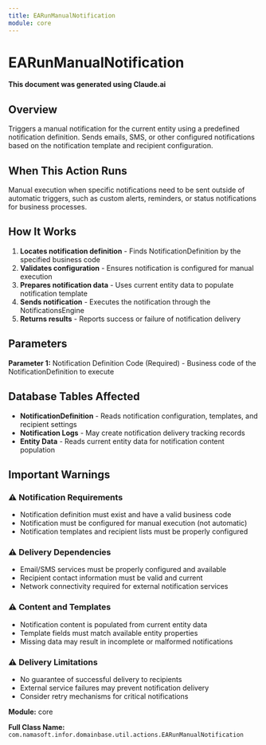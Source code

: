 ```yaml
---
title: EARunManualNotification
module: core
---
```



<div class='entity-flows'>

# EARunManualNotification

**This document was generated using Claude.ai**

## Overview

Triggers a manual notification for the current entity using a predefined notification definition. Sends emails, SMS, or other configured notifications based on the notification template and recipient configuration.

## When This Action Runs

Manual execution when specific notifications need to be sent outside of automatic triggers, such as custom alerts, reminders, or status notifications for business processes.

## How It Works

1. **Locates notification definition** - Finds NotificationDefinition by the specified business code
2. **Validates configuration** - Ensures notification is configured for manual execution
3. **Prepares notification data** - Uses current entity data to populate notification template
4. **Sends notification** - Executes the notification through the NotificationsEngine
5. **Returns results** - Reports success or failure of notification delivery

## Parameters

**Parameter 1:** Notification Definition Code (Required) - Business code of the NotificationDefinition to execute

## Database Tables Affected

- **NotificationDefinition** - Reads notification configuration, templates, and recipient settings
- **Notification Logs** - May create notification delivery tracking records
- **Entity Data** - Reads current entity data for notification content population

## Important Warnings

### ⚠️ Notification Requirements
- Notification definition must exist and have a valid business code
- Notification must be configured for manual execution (not automatic)
- Notification templates and recipient lists must be properly configured

### ⚠️ Delivery Dependencies
- Email/SMS services must be properly configured and available
- Recipient contact information must be valid and current
- Network connectivity required for external notification services

### ⚠️ Content and Templates
- Notification content is populated from current entity data
- Template fields must match available entity properties
- Missing data may result in incomplete or malformed notifications

### ⚠️ Delivery Limitations
- No guarantee of successful delivery to recipients
- External service failures may prevent notification delivery
- Consider retry mechanisms for critical notifications

**Module:** core

**Full Class Name:** `com.namasoft.infor.domainbase.util.actions.EARunManualNotification`


</div>